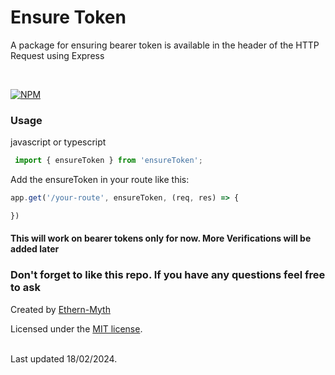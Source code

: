 
# Ensure Token

A package for ensuring bearer token is available in the header of the HTTP Request using Express

<br/>

[![NPM](https://nodei.co/npm/ensure-token.png)](https://nodei.co/npm/ensure-token/)

### Usage

javascript or typescript

``` javascript
 import { ensureToken } from 'ensureToken'; 
```

Add the ensureToken in your route like this:

``` javascript
app.get('/your-route', ensureToken, (req, res) => {

})
```

#### This will work on bearer tokens only for now. More Verifications will be added later

### Don't forget to like this repo. If you have any questions feel free to ask

Created by  [Ethern-Myth](http://www.github.com/ethern-myth)
<br/>

Licensed under the [MIT license](http://www.opensource.org/licenses/mit-license).

<br/>
Last updated 18/02/2024.
